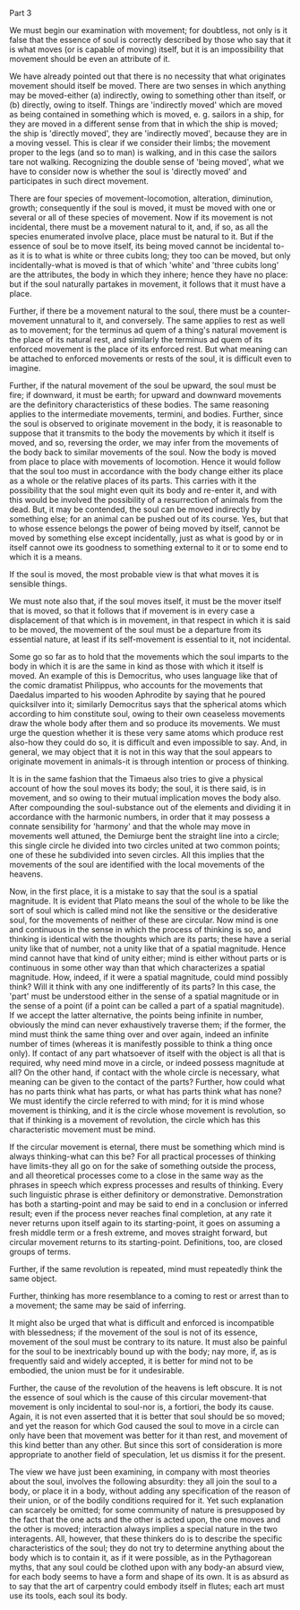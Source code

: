 Part 3

We must begin our examination with movement; for doubtless, not only is it false that the essence of soul is correctly described by those who say that it is what moves (or is capable of moving) itself, but it is an impossibility that movement should be even an attribute of it.

We have already pointed out that there is no necessity that what originates movement should itself be moved.
There are two senses in which anything may be moved-either (a) indirectly, owing to something other than itself, or (b) directly, owing to itself.
Things are 'indirectly moved' which are moved as being contained in something which is moved, e.
g.
sailors in a ship, for they are moved in a different sense from that in which the ship is moved; the ship is 'directly moved', they are 'indirectly moved', because they are in a moving vessel.
This is clear if we consider their limbs; the movement proper to the legs (and so to man) is walking, and in this case the sailors tare not walking.
Recognizing the double sense of 'being moved', what we have to consider now is whether the soul is 'directly moved' and participates in such direct movement.

There are four species of movement-locomotion, alteration, diminution, growth; consequently if the soul is moved, it must be moved with one or several or all of these species of movement.
Now if its movement is not incidental, there must be a movement natural to it, and, if so, as all the species enumerated involve place, place must be natural to it.
But if the essence of soul be to move itself, its being moved cannot be incidental to-as it is to what is white or three cubits long; they too can be moved, but only incidentally-what is moved is that of which 'white' and 'three cubits long' are the attributes, the body in which they inhere; hence they have no place: but if the soul naturally partakes in movement, it follows that it must have a place.

Further, if there be a movement natural to the soul, there must be a counter-movement unnatural to it, and conversely.
The same applies to rest as well as to movement; for the terminus ad quem of a thing's natural movement is the place of its natural rest, and similarly the terminus ad quem of its enforced movement is the place of its enforced rest.
But what meaning can be attached to enforced movements or rests of the soul, it is difficult even to imagine.

Further, if the natural movement of the soul be upward, the soul must be fire; if downward, it must be earth; for upward and downward movements are the definitory characteristics of these bodies.
The same reasoning applies to the intermediate movements, termini, and bodies.
Further, since the soul is observed to originate movement in the body, it is reasonable to suppose that it transmits to the body the movements by which it itself is moved, and so, reversing the order, we may infer from the movements of the body back to similar movements of the soul.
Now the body is moved from place to place with movements of locomotion.
Hence it would follow that the soul too must in accordance with the body change either its place as a whole or the relative places of its parts.
This carries with it the possibility that the soul might even quit its body and re-enter it, and with this would be involved the possibility of a resurrection of animals from the dead.
But, it may be contended, the soul can be moved indirectly by something else; for an animal can be pushed out of its course.
Yes, but that to whose essence belongs the power of being moved by itself, cannot be moved by something else except incidentally, just as what is good by or in itself cannot owe its goodness to something external to it or to some end to which it is a means.

If the soul is moved, the most probable view is that what moves it is sensible things.

We must note also that, if the soul moves itself, it must be the mover itself that is moved, so that it follows that if movement is in every case a displacement of that which is in movement, in that respect in which it is said to be moved, the movement of the soul must be a departure from its essential nature, at least if its self-movement is essential to it, not incidental.

Some go so far as to hold that the movements which the soul imparts to the body in which it is are the same in kind as those with which it itself is moved.
An example of this is Democritus, who uses language like that of the comic dramatist Philippus, who accounts for the movements that Daedalus imparted to his wooden Aphrodite by saying that he poured quicksilver into it; similarly Democritus says that the spherical atoms which according to him constitute soul, owing to their own ceaseless movements draw the whole body after them and so produce its movements.
We must urge the question whether it is these very same atoms which produce rest also-how they could do so, it is difficult and even impossible to say.
And, in general, we may object that it is not in this way that the soul appears to originate movement in animals-it is through intention or process of thinking.

It is in the same fashion that the Timaeus also tries to give a physical account of how the soul moves its body; the soul, it is there said, is in movement, and so owing to their mutual implication moves the body also.
After compounding the soul-substance out of the elements and dividing it in accordance with the harmonic numbers, in order that it may possess a connate sensibility for 'harmony' and that the whole may move in movements well attuned, the Demiurge bent the straight line into a circle; this single circle he divided into two circles united at two common points; one of these he subdivided into seven circles.
All this implies that the movements of the soul are identified with the local movements of the heavens.

Now, in the first place, it is a mistake to say that the soul is a spatial magnitude.
It is evident that Plato means the soul of the whole to be like the sort of soul which is called mind not like the sensitive or the desiderative soul, for the movements of neither of these are circular.
Now mind is one and continuous in the sense in which the process of thinking is so, and thinking is identical with the thoughts which are its parts; these have a serial unity like that of number, not a unity like that of a spatial magnitude.
Hence mind cannot have that kind of unity either; mind is either without parts or is continuous in some other way than that which characterizes a spatial magnitude.
How, indeed, if it were a spatial magnitude, could mind possibly think? Will it think with any one indifferently of its parts? In this case, the 'part' must be understood either in the sense of a spatial magnitude or in the sense of a point (if a point can be called a part of a spatial magnitude).
If we accept the latter alternative, the points being infinite in number, obviously the mind can never exhaustively traverse them; if the former, the mind must think the same thing over and over again, indeed an infinite number of times (whereas it is manifestly possible to think a thing once only).
If contact of any part whatsoever of itself with the object is all that is required, why need mind move in a circle, or indeed possess magnitude at all? On the other hand, if contact with the whole circle is necessary, what meaning can be given to the contact of the parts? Further, how could what has no parts think what has parts, or what has parts think what has none? We must identify the circle referred to with mind; for it is mind whose movement is thinking, and it is the circle whose movement is revolution, so that if thinking is a movement of revolution, the circle which has this characteristic movement must be mind.

If the circular movement is eternal, there must be something which mind is always thinking-what can this be? For all practical processes of thinking have limits-they all go on for the sake of something outside the process, and all theoretical processes come to a close in the same way as the phrases in speech which express processes and results of thinking.
Every such linguistic phrase is either definitory or demonstrative.
Demonstration has both a starting-point and may be said to end in a conclusion or inferred result; even if the process never reaches final completion, at any rate it never returns upon itself again to its starting-point, it goes on assuming a fresh middle term or a fresh extreme, and moves straight forward, but circular movement returns to its starting-point.
Definitions, too, are closed groups of terms.

Further, if the same revolution is repeated, mind must repeatedly think the same object.

Further, thinking has more resemblance to a coming to rest or arrest than to a movement; the same may be said of inferring.

It might also be urged that what is difficult and enforced is incompatible with blessedness; if the movement of the soul is not of its essence, movement of the soul must be contrary to its nature.
It must also be painful for the soul to be inextricably bound up with the body; nay more, if, as is frequently said and widely accepted, it is better for mind not to be embodied, the union must be for it undesirable.

Further, the cause of the revolution of the heavens is left obscure.
It is not the essence of soul which is the cause of this circular movement-that movement is only incidental to soul-nor is, a fortiori, the body its cause.
Again, it is not even asserted that it is better that soul should be so moved; and yet the reason for which God caused the soul to move in a circle can only have been that movement was better for it than rest, and movement of this kind better than any other.
But since this sort of consideration is more appropriate to another field of speculation, let us dismiss it for the present.

The view we have just been examining, in company with most theories about the soul, involves the following absurdity: they all join the soul to a body, or place it in a body, without adding any specification of the reason of their union, or of the bodily conditions required for it.
Yet such explanation can scarcely be omitted; for some community of nature is presupposed by the fact that the one acts and the other is acted upon, the one moves and the other is moved; interaction always implies a special nature in the two interagents.
All, however, that these thinkers do is to describe the specific characteristics of the soul; they do not try to determine anything about the body which is to contain it, as if it were possible, as in the Pythagorean myths, that any soul could be clothed upon with any body-an absurd view, for each body seems to have a form and shape of its own.
It is as absurd as to say that the art of carpentry could embody itself in flutes; each art must use its tools, each soul its body.